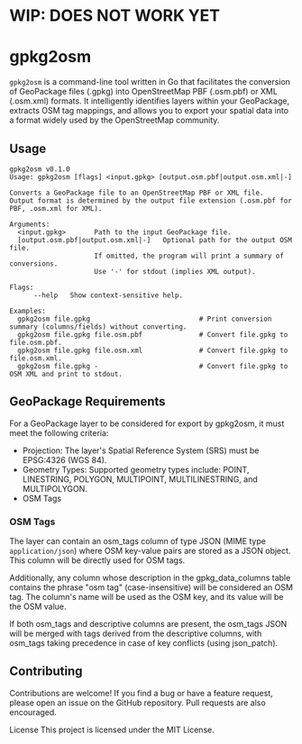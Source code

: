 # WIP: DOES NOT WORK YET

# gpkg2osm
`gpkg2osm` is a command-line tool written in Go that facilitates the conversion of GeoPackage files (.gpkg) into OpenStreetMap PBF (.osm.pbf) or XML (.osm.xml) formats. It intelligently identifies layers within your GeoPackage, extracts OSM tag mappings, and allows you to export your spatial data into a format widely used by the OpenStreetMap community.

## Usage
```
gpkg2osm v0.1.0
Usage: gpkg2osm [flags] <input.gpkg> [output.osm.pbf|output.osm.xml|-]

Converts a GeoPackage file to an OpenStreetMap PBF or XML file.
Output format is determined by the output file extension (.osm.pbf for PBF, .osm.xml for XML).

Arguments:
  <input.gpkg>       Path to the input GeoPackage file.
  [output.osm.pbf|output.osm.xml|-]   Optional path for the output OSM file.
                     If omitted, the program will print a summary of conversions.
                     Use '-' for stdout (implies XML output).

Flags:
      --help   Show context-sensitive help.

Examples:
  gpkg2osm file.gpkg                           # Print conversion summary (columns/fields) without converting.
  gpkg2osm file.gpkg file.osm.pbf              # Convert file.gpkg to file.osm.pbf.
  gpkg2osm file.gpkg file.osm.xml              # Convert file.gpkg to file.osm.xml.
  gpkg2osm file.gpkg -                         # Convert file.gpkg to OSM XML and print to stdout.
```

## GeoPackage Requirements
For a GeoPackage layer to be considered for export by gpkg2osm, it must meet the following criteria:

* Projection: The layer's Spatial Reference System (SRS) must be EPSG:4326 (WGS 84).
* Geometry Types: Supported geometry types include: POINT, LINESTRING, POLYGON, MULTIPOINT, MULTILINESTRING, and MULTIPOLYGON.
* OSM Tags

### OSM Tags

The layer can contain an osm_tags column of type JSON (MIME type `application/json`) where OSM key-value pairs are stored as a JSON object. This column will be directly used for OSM tags.

Additionally, any column whose description in the gpkg_data_columns table contains the phrase "osm tag" (case-insensitive) will be considered an OSM tag. The column's name will be used as the OSM key, and its value will be the OSM value.

If both osm_tags and descriptive columns are present, the osm_tags JSON will be merged with tags derived from the descriptive columns, with osm_tags taking precedence in case of key conflicts (using json_patch).

## Contributing
Contributions are welcome! If you find a bug or have a feature request, please open an issue on the GitHub repository. Pull requests are also encouraged.

License
This project is licensed under the MIT License.